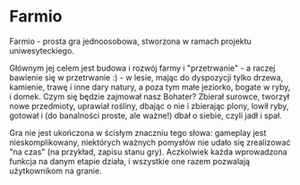 # Farmio

Farmio - prosta gra jednoosobowa, stworzona w ramach projektu uniwesyteckiego. 

Głównym jej celem jest budowa i rozwój farmy i "przetrwanie" - a raczej bawienie się w przetrwanie :) - w lesie, mając do dyspozycji tylko drzewa, kamienie, trawę i inne dary natury, a poza tym małe jeziorko, bogate w ryby, i domek. Czym się będzie zajmował nasz Bohater? Zbierał surowce, tworzył nowe przedmioty, uprawiał rośliny, dbając o nie i zbierając plony, lowił ryby, gotował i (do banalności proste, ale ważne!) dbał o siebie, czyli jadł i spał. 

Gra nie jest ukończona w ścisłym znaczniu tego słowa: gameplay jest nieskomplikowany, niektórych ważnych pomysłów nie udało się zrealizować "na czas" (na przykład, zapisu stanu gry). Aczkolwiek każda wprowadzona funkcja na danym etapie działa, i wszystkie one razem pozwalają użytkownikom na granie.
